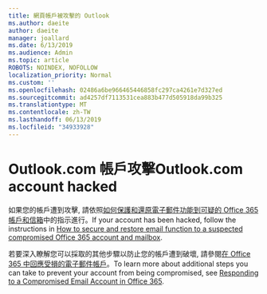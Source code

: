 ```yaml
---
title: 網頁帳戶被攻擊的 Outlook
ms.author: daeite
author: daeite
manager: joallard
ms.date: 6/13/2019
ms.audience: Admin
ms.topic: article
ROBOTS: NOINDEX, NOFOLLOW
localization_priority: Normal
ms.custom: ''
ms.openlocfilehash: 02486a6be966465446858fc297ca4261e7d327ed
ms.sourcegitcommit: ad4257df7113531cea883b477d505918da99b325
ms.translationtype: MT
ms.contentlocale: zh-TW
ms.lasthandoff: 06/13/2019
ms.locfileid: "34933928"
---
```

# <a name="outlookcom-account-hacked"></a><span data-ttu-id="bd9a6-102">Outlook.com 帳戶攻擊</span><span class="sxs-lookup"><span data-stu-id="bd9a6-102">Outlook.com account hacked</span></span>

<span data-ttu-id="bd9a6-103">如果您的帳戶遭到攻擊, 請依照[如何保護和還原電子郵件功能到可疑的 Office 365 帳戶和信箱](https://docs.microsoft.com/office365/securitycompliance/responding-to-a-compromised-email-account#how-to-secure-and-restore-email-function-to-a-suspected-compromised-office-365-account-and-mailbox)中的指示進行。</span><span class="sxs-lookup"><span data-stu-id="bd9a6-103">If your account has been hacked, follow the instructions in [How to secure and restore email function to a suspected compromised Office 365 account and mailbox](https://docs.microsoft.com/office365/securitycompliance/responding-to-a-compromised-email-account#how-to-secure-and-restore-email-function-to-a-suspected-compromised-office-365-account-and-mailbox).</span></span>

<span data-ttu-id="bd9a6-104">若要深入瞭解您可以採取的其他步驟以防止您的帳戶遭到破壞, 請參閱[在 Office 365 中回應受損的電子郵件帳戶](https://docs.microsoft.com/office365/securitycompliance/responding-to-a-compromised-email-account)。</span><span class="sxs-lookup"><span data-stu-id="bd9a6-104">To learn more about additional steps you can take to prevent your account from being compromised, see [Responding to a Compromised Email Account in Office 365](https://docs.microsoft.com/office365/securitycompliance/responding-to-a-compromised-email-account).</span></span>